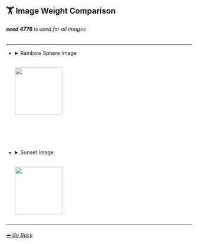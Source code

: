 ## 🏋️‍ Image Weight Comparison
###### **seed 4776** is used for all images

---


- <details><summary>Rainbow Sphere Image<p><br/><img src="https://raw.githubusercontent.com/willwulfken/MidJourney-Styles-and-Keywords-Reference/main/Images/Summary%20Images/Image%20Weight%20Comparison/Input%20Images/inputimg_sphere_rainbow_512x.png?raw=true" width="128" /></p></summary><p>

	| Style | --iw -1 | --iw -0.5 | | --iw 0.25 | --iw 0.5 | --iw 0.75 | --iw 1 | --iw 2 |
	| :----: | :----: | :----: | :----: | :----: | :----: | :----: | :----: | :----: |
	| Bubble Design | <img src="https://raw.githubusercontent.com/willwulfken/MidJourney-Styles-and-Keywords-Reference/main/Images/Summary%20Images/Image%20Weight%20Comparison/sphererainbow_BubbleDesign_--iw-1.png?raw=true" width="256" /> | <img src="https://raw.githubusercontent.com/willwulfken/MidJourney-Styles-and-Keywords-Reference/main/Images/Summary%20Images/Image%20Weight%20Comparison/sphererainbow_BubbleDesign_--iw-0.5.png?raw=true" width="256" /> | | <img src="https://raw.githubusercontent.com/willwulfken/MidJourney-Styles-and-Keywords-Reference/main/Images/Summary%20Images/Image%20Weight%20Comparison/sphererainbow_BubbleDesign_--iw0.25.png?raw=true" width="256" /> | <img src="https://raw.githubusercontent.com/willwulfken/MidJourney-Styles-and-Keywords-Reference/main/Images/Summary%20Images/Image%20Weight%20Comparison/sphererainbow_BubbleDesign_--iw0.5.png?raw=true" width="256" /> | <img src="https://raw.githubusercontent.com/willwulfken/MidJourney-Styles-and-Keywords-Reference/main/Images/Summary%20Images/Image%20Weight%20Comparison/sphererainbow_BubbleDesign_--iw0.75.png?raw=true" width="256" /> | <img src="https://raw.githubusercontent.com/willwulfken/MidJourney-Styles-and-Keywords-Reference/main/Images/Summary%20Images/Image%20Weight%20Comparison/sphererainbow_BubbleDesign_--iw1.png?raw=true" width="256" /> | <img src="https://raw.githubusercontent.com/willwulfken/MidJourney-Styles-and-Keywords-Reference/main/Images/Summary%20Images/Image%20Weight%20Comparison/sphererainbow_BubbleDesign_--iw2.png?raw=true" width="256" /> |
	| Mandelbulb | <img src="https://raw.githubusercontent.com/willwulfken/MidJourney-Styles-and-Keywords-Reference/main/Images/Summary%20Images/Image%20Weight%20Comparison/sphererainbow_Mandelbulb_--iw-1.png?raw=true" width="256" /> | <img src="https://raw.githubusercontent.com/willwulfken/MidJourney-Styles-and-Keywords-Reference/main/Images/Summary%20Images/Image%20Weight%20Comparison/sphererainbow_Mandelbulb_--iw-0.5.png?raw=true" width="256" /> | | <img src="https://raw.githubusercontent.com/willwulfken/MidJourney-Styles-and-Keywords-Reference/main/Images/Summary%20Images/Image%20Weight%20Comparison/sphererainbow_Mandelbulb_--iw0.25.png?raw=true" width="256" /> | <img src="https://raw.githubusercontent.com/willwulfken/MidJourney-Styles-and-Keywords-Reference/main/Images/Summary%20Images/Image%20Weight%20Comparison/sphererainbow_Mandelbulb_--iw0.5.png?raw=true" width="256" /> | <img src="https://raw.githubusercontent.com/willwulfken/MidJourney-Styles-and-Keywords-Reference/main/Images/Summary%20Images/Image%20Weight%20Comparison/sphererainbow_Mandelbulb_--iw0.75.png?raw=true" width="256" /> | <img src="https://raw.githubusercontent.com/willwulfken/MidJourney-Styles-and-Keywords-Reference/main/Images/Summary%20Images/Image%20Weight%20Comparison/sphererainbow_Mandelbulb_--iw1.png?raw=true" width="256" /> | <img src="https://raw.githubusercontent.com/willwulfken/MidJourney-Styles-and-Keywords-Reference/main/Images/Summary%20Images/Image%20Weight%20Comparison/sphererainbow_Mandelbulb_--iw2.png?raw=true" width="256" /> |
	| Databending | <img src="https://raw.githubusercontent.com/willwulfken/MidJourney-Styles-and-Keywords-Reference/main/Images/Summary%20Images/Image%20Weight%20Comparison/sphererainbow_Databending_--iw-1.png?raw=true" width="256" /> | <img src="https://raw.githubusercontent.com/willwulfken/MidJourney-Styles-and-Keywords-Reference/main/Images/Summary%20Images/Image%20Weight%20Comparison/sphererainbow_Databending_--iw-0.5.png?raw=true" width="256" /> | | <img src="https://raw.githubusercontent.com/willwulfken/MidJourney-Styles-and-Keywords-Reference/main/Images/Summary%20Images/Image%20Weight%20Comparison/sphererainbow_Databending_--iw0.25.png?raw=true" width="256" /> | <img src="https://raw.githubusercontent.com/willwulfken/MidJourney-Styles-and-Keywords-Reference/main/Images/Summary%20Images/Image%20Weight%20Comparison/sphererainbow_Databending_--iw0.5.png?raw=true" width="256" /> | <img src="https://raw.githubusercontent.com/willwulfken/MidJourney-Styles-and-Keywords-Reference/main/Images/Summary%20Images/Image%20Weight%20Comparison/sphererainbow_Databending_--iw0.75.png?raw=true" width="256" /> | <img src="https://raw.githubusercontent.com/willwulfken/MidJourney-Styles-and-Keywords-Reference/main/Images/Summary%20Images/Image%20Weight%20Comparison/sphererainbow_Databending_--iw1.png?raw=true" width="256" /> | <img src="https://raw.githubusercontent.com/willwulfken/MidJourney-Styles-and-Keywords-Reference/main/Images/Summary%20Images/Image%20Weight%20Comparison/sphererainbow_Databending_--iw2.png?raw=true" width="256" /> |
	| Spray Paint | <img src="https://raw.githubusercontent.com/willwulfken/MidJourney-Styles-and-Keywords-Reference/main/Images/Summary%20Images/Image%20Weight%20Comparison/sphererainbow_SprayPaint_--iw-1.png?raw=true" width="256" /> | <img src="https://raw.githubusercontent.com/willwulfken/MidJourney-Styles-and-Keywords-Reference/main/Images/Summary%20Images/Image%20Weight%20Comparison/sphererainbow_SprayPaint_--iw-0.5.png?raw=true" width="256" /> | | <img src="https://raw.githubusercontent.com/willwulfken/MidJourney-Styles-and-Keywords-Reference/main/Images/Summary%20Images/Image%20Weight%20Comparison/sphererainbow_SprayPaint_--iw0.25.png?raw=true" width="256" /> | <img src="https://raw.githubusercontent.com/willwulfken/MidJourney-Styles-and-Keywords-Reference/main/Images/Summary%20Images/Image%20Weight%20Comparison/sphererainbow_SprayPaint_--iw0.5.png?raw=true" width="256" /> | <img src="https://raw.githubusercontent.com/willwulfken/MidJourney-Styles-and-Keywords-Reference/main/Images/Summary%20Images/Image%20Weight%20Comparison/sphererainbow_SprayPaint_--iw0.75.png?raw=true" width="256" /> | <img src="https://raw.githubusercontent.com/willwulfken/MidJourney-Styles-and-Keywords-Reference/main/Images/Summary%20Images/Image%20Weight%20Comparison/sphererainbow_SprayPaint_--iw1.png?raw=true" width="256" /> | <img src="https://raw.githubusercontent.com/willwulfken/MidJourney-Styles-and-Keywords-Reference/main/Images/Summary%20Images/Image%20Weight%20Comparison/sphererainbow_SprayPaint_--iw2.png?raw=true" width="256" /> |

  </p></details>
<br/><br/><br/>



- <details><summary>Sunset Image<p><br/><img src="https://raw.githubusercontent.com/willwulfken/MidJourney-Styles-and-Keywords-Reference/main/Images/Summary%20Images/Image%20Weight%20Comparison/Input%20Images/inputimg_sunset_512x.png?raw=true" width="128" /></p></summary><p>

	| Style | --iw -1 | --iw -0.5 | | --iw 0.25 | --iw 0.5 | --iw 0.75 | --iw 1 | --iw 2 |
	| :----: | :----: | :----: | :----: | :----: | :----: | :----: | :----: | :----: |
	| Bubble Design | <img src="https://raw.githubusercontent.com/willwulfken/MidJourney-Styles-and-Keywords-Reference/main/Images/Summary%20Images/Image%20Weight%20Comparison/sunset_BubbleDesign_--iw-1.png?raw=true" width="256" /> | <img src="https://raw.githubusercontent.com/willwulfken/MidJourney-Styles-and-Keywords-Reference/main/Images/Summary%20Images/Image%20Weight%20Comparison/sunset_BubbleDesign_--iw-0.5.png?raw=true" width="256" /> | | <img src="https://raw.githubusercontent.com/willwulfken/MidJourney-Styles-and-Keywords-Reference/main/Images/Summary%20Images/Image%20Weight%20Comparison/sunset_BubbleDesign_--iw0.25.png?raw=true" width="256" /> | <img src="https://raw.githubusercontent.com/willwulfken/MidJourney-Styles-and-Keywords-Reference/main/Images/Summary%20Images/Image%20Weight%20Comparison/sunset_BubbleDesign_--iw0.5.png?raw=true" width="256" /> | <img src="https://raw.githubusercontent.com/willwulfken/MidJourney-Styles-and-Keywords-Reference/main/Images/Summary%20Images/Image%20Weight%20Comparison/sunset_BubbleDesign_--iw0.75.png?raw=true" width="256" /> | <img src="https://raw.githubusercontent.com/willwulfken/MidJourney-Styles-and-Keywords-Reference/main/Images/Summary%20Images/Image%20Weight%20Comparison/sunset_BubbleDesign_--iw1.png?raw=true" width="256" /> | <img src="https://raw.githubusercontent.com/willwulfken/MidJourney-Styles-and-Keywords-Reference/main/Images/Summary%20Images/Image%20Weight%20Comparison/sunset_BubbleDesign_--iw2.png?raw=true" width="256" /> |
	| Mandelbulb | <img src="https://raw.githubusercontent.com/willwulfken/MidJourney-Styles-and-Keywords-Reference/main/Images/Summary%20Images/Image%20Weight%20Comparison/sunset_Mandelbulb_--iw-1.png?raw=true" width="256" /> | <img src="https://raw.githubusercontent.com/willwulfken/MidJourney-Styles-and-Keywords-Reference/main/Images/Summary%20Images/Image%20Weight%20Comparison/sunset_Mandelbulb_--iw-0.5.png?raw=true" width="256" /> | | <img src="https://raw.githubusercontent.com/willwulfken/MidJourney-Styles-and-Keywords-Reference/main/Images/Summary%20Images/Image%20Weight%20Comparison/sunset_Mandelbulb_--iw0.25.png?raw=true" width="256" /> | <img src="https://raw.githubusercontent.com/willwulfken/MidJourney-Styles-and-Keywords-Reference/main/Images/Summary%20Images/Image%20Weight%20Comparison/sunset_Mandelbulb_--iw0.5.png?raw=true" width="256" /> | <img src="https://raw.githubusercontent.com/willwulfken/MidJourney-Styles-and-Keywords-Reference/main/Images/Summary%20Images/Image%20Weight%20Comparison/sunset_Mandelbulb_--iw0.75.png?raw=true" width="256" /> | <img src="https://raw.githubusercontent.com/willwulfken/MidJourney-Styles-and-Keywords-Reference/main/Images/Summary%20Images/Image%20Weight%20Comparison/sunset_Mandelbulb_--iw1.png?raw=true" width="256" /> | <img src="https://raw.githubusercontent.com/willwulfken/MidJourney-Styles-and-Keywords-Reference/main/Images/Summary%20Images/Image%20Weight%20Comparison/sunset_Mandelbulb_--iw2.png?raw=true" width="256" /> |
	| Databending | <img src="https://raw.githubusercontent.com/willwulfken/MidJourney-Styles-and-Keywords-Reference/main/Images/Summary%20Images/Image%20Weight%20Comparison/sunset_Databending_--iw-1.png?raw=true" width="256" /> | <img src="https://raw.githubusercontent.com/willwulfken/MidJourney-Styles-and-Keywords-Reference/main/Images/Summary%20Images/Image%20Weight%20Comparison/sunset_Databending_--iw-0.5.png?raw=true" width="256" /> | | <img src="https://raw.githubusercontent.com/willwulfken/MidJourney-Styles-and-Keywords-Reference/main/Images/Summary%20Images/Image%20Weight%20Comparison/sunset_Databending_--iw0.25.png?raw=true" width="256" /> | <img src="https://raw.githubusercontent.com/willwulfken/MidJourney-Styles-and-Keywords-Reference/main/Images/Summary%20Images/Image%20Weight%20Comparison/sunset_Databending_--iw0.5.png?raw=true" width="256" /> | <img src="https://raw.githubusercontent.com/willwulfken/MidJourney-Styles-and-Keywords-Reference/main/Images/Summary%20Images/Image%20Weight%20Comparison/sunset_Databending_--iw0.75.png?raw=true" width="256" /> | <img src="https://raw.githubusercontent.com/willwulfken/MidJourney-Styles-and-Keywords-Reference/main/Images/Summary%20Images/Image%20Weight%20Comparison/sunset_Databending_--iw1.png?raw=true" width="256" /> | <img src="https://raw.githubusercontent.com/willwulfken/MidJourney-Styles-and-Keywords-Reference/main/Images/Summary%20Images/Image%20Weight%20Comparison/sunset_Databending_--iw2.png?raw=true" width="256" /> |
	| Spray Paint | <img src="https://raw.githubusercontent.com/willwulfken/MidJourney-Styles-and-Keywords-Reference/main/Images/Summary%20Images/Image%20Weight%20Comparison/sunset_SprayPaint_--iw-1.png?raw=true" width="256" /> | <img src="https://raw.githubusercontent.com/willwulfken/MidJourney-Styles-and-Keywords-Reference/main/Images/Summary%20Images/Image%20Weight%20Comparison/sunset_SprayPaint_--iw-0.5.png?raw=true" width="256" /> | | <img src="https://raw.githubusercontent.com/willwulfken/MidJourney-Styles-and-Keywords-Reference/main/Images/Summary%20Images/Image%20Weight%20Comparison/sunset_SprayPaint_--iw0.25.png?raw=true" width="256" /> | <img src="https://raw.githubusercontent.com/willwulfken/MidJourney-Styles-and-Keywords-Reference/main/Images/Summary%20Images/Image%20Weight%20Comparison/sunset_SprayPaint_--iw0.5.png?raw=true" width="256" /> | <img src="https://raw.githubusercontent.com/willwulfken/MidJourney-Styles-and-Keywords-Reference/main/Images/Summary%20Images/Image%20Weight%20Comparison/sunset_SprayPaint_--iw0.75.png?raw=true" width="256" /> | <img src="https://raw.githubusercontent.com/willwulfken/MidJourney-Styles-and-Keywords-Reference/main/Images/Summary%20Images/Image%20Weight%20Comparison/sunset_SprayPaint_--iw1.png?raw=true" width="256" /> | <img src="https://raw.githubusercontent.com/willwulfken/MidJourney-Styles-and-Keywords-Reference/main/Images/Summary%20Images/Image%20Weight%20Comparison/sunset_SprayPaint_--iw2.png?raw=true" width="256" /> |

  </p></details>



---
###### [⬅ Go Back](https://github.com/willwulfken/MidJourney-Styles-and-Keywords/blob/main/README.md)
